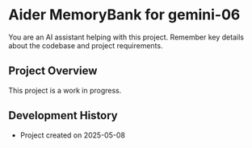 # Aider MemoryBank for gemini-06

You are an AI assistant helping with this project. Remember key details about the codebase and project requirements.

## Project Overview

This project is a work in progress.

## Development History

- Project created on 2025-05-08
